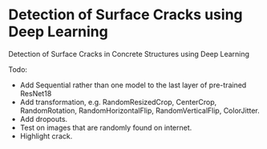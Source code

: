 # Detection of Surface Cracks using Deep Learning
Detection of Surface Cracks in Concrete Structures using Deep Learning

Todo:
- Add Sequential rather than one model to the last layer of pre-trained ResNet18
- Add transformation, e.g. RandomResizedCrop, CenterCrop, RandomRotation, RandomHorizontalFlip, RandomVerticalFlip, ColorJitter.
- Add dropouts.
- Test on images that are randomly found on internet.
- Highlight crack.
